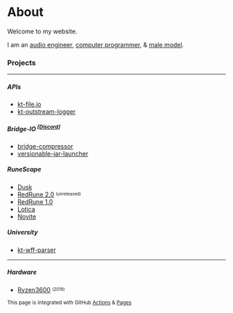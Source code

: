 # About

Welcome to my website.

I am an [audio engineer](https://teamvoid.world), [computer programmer](https://github.com/tyluur), & [male model](https://twitter.com/whostyluur).

### Projects

---

##### APIs

* [kt-file.io](https://github.com/Tyluur/kt-file.io)
* [kt-outstream-logger](https://github.com/Tyluur/kt-outstream-logger)

##### Bridge-IO <sup>[**[Discord](https://discord.gg/3TP9yWnDnt)**]</sup>

* [bridge-compressor](https://github.com/bridge-io/bridge-compressor)
* [versionable-jar-launcher](https://github.com/bridge-io/versionable-jar-launcher)

##### RuneScape

* [Dusk](https://github.com/dusk-rs)
* [RedRune 2.0](https://github.com/Tyluur/RedRune-II) <sup><sub>(unreleased)</sub></sup>
* [RedRune 1.0](https://github.com/Tyluur/RedRune)
* [Lotica](https://github.com/Tyluur/Lotica)
* [Novite](https://github.com/Tyluur/Novite)


##### University

* [kt-wff-parser](https://github.com/Tyluur/kt-wff-parser)

---

##### Hardware

* [Ryzen3600](https://pcpartpicker.com/b/svqp99) <sup><sub>(2019)</sub></sup>

<sup>This page is integrated with GitHub [Actions](https://github.com/features/actions) & [Pages](https://pages.github.com)</sup>
